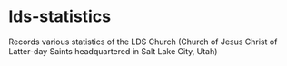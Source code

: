 # lds-statistics

 Records various statistics of the LDS Church (Church of Jesus Christ of Latter-day Saints headquartered in Salt Lake City, Utah)
